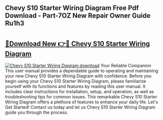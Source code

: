 ## Chevy S10 Starter Wiring Diagram Free Pdf Download - Part-7OZ New Repair Owner Guide Ru1h3

# <h2><a href="http://dfk88a3.blite.top/?on=Chevy+S10+Starter+Wiring+Diagram">🔗Download New 👉🔴 Chevy S10 Starter Wiring Diagram</a></h2>

[![Chevy S10 Starter Wiring Diagram download](https://i.imgur.com/lujVjoI.png)](http://dfk88a3.blite.top/?on=Chevy+S10+Starter+Wiring+Diagram)
Your Reliable Companion This user manual provides a dependable guide to operating and maintaining your new Chevy S10 Starter Wiring Diagram with confidence. Before you begin using your Chevy S10 Starter Wiring Diagram, please familiarize yourself with its functions and features by reading this user manual. It includes clear instructions for installation, setup, and operation, as well as troubleshooting tips for common issues. This remarkable Chevy S10 Starter Wiring Diagram offers a plethora of features to enhance your daily life. Let's Get Started! Contact us today and let us Chevy S10 Starter Wiring Diagram guide you through the process.
